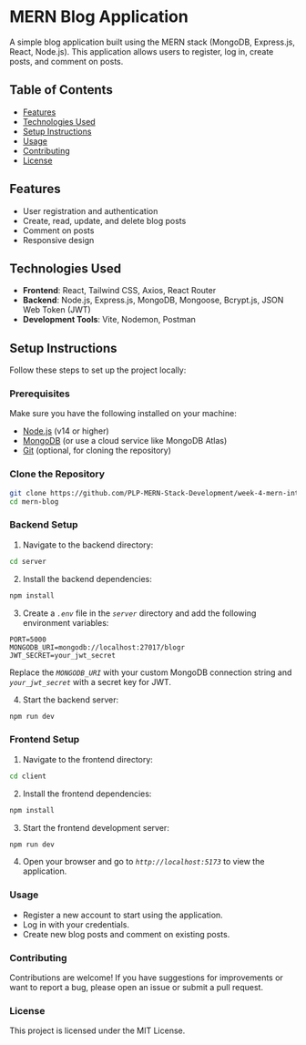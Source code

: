 # MERN Blog Application

A simple blog application built using the MERN stack (MongoDB, Express.js, React, Node.js). This application allows users to register, log in, create posts, and comment on posts.

## Table of Contents

- [Features](#features)
- [Technologies Used](#technologies-used)
- [Setup Instructions](#setup-instructions)
- [Usage](#usage)
- [Contributing](#contributing)
- [License](#license)

## Features

- User registration and authentication
- Create, read, update, and delete blog posts
- Comment on posts
- Responsive design

## Technologies Used

- **Frontend**: React, Tailwind CSS, Axios, React Router
- **Backend**: Node.js, Express.js, MongoDB, Mongoose, Bcrypt.js, JSON Web Token (JWT)
- **Development Tools**: Vite, Nodemon, Postman

## Setup Instructions

Follow these steps to set up the project locally:

### Prerequisites

Make sure you have the following installed on your machine:

- [Node.js](https://nodejs.org/) (v14 or higher)
- [MongoDB](https://www.mongodb.com/) (or use a cloud service like MongoDB Atlas)
- [Git](https://git-scm.com/) (optional, for cloning the repository)

### Clone the Repository

```bash
git clone https://github.com/PLP-MERN-Stack-Development/week-4-mern-integration-assignment-AlexkLearn.git
cd mern-blog
```

### Backend Setup
1. Navigate to the backend directory:

```bash
cd server
```

2. Install the backend dependencies:

```bash
npm install
```

3. Create a <em>`.env`</em> file in the <em>`server`</em> directory and add the following environment variables:

```plaintext
PORT=5000
MONGODB_URI=mongodb://localhost:27017/blogr
JWT_SECRET=your_jwt_secret
```

Replace the <em>`MONGODB_URI`</em> with your custom MongoDB connection string and <em>`your_jwt_secret`</em> with a secret key for JWT.

4. Start the backend server:

```bash
npm run dev
```
### Frontend Setup
1. Navigate to the frontend directory:

```bash
cd client
```


2. Install the frontend dependencies:

```bash
npm install
```
3. Start the frontend development server:

```bash
npm run dev
```

4. Open your browser and go to <em>`http://localhost:5173`</em> to view the application.


### Usage
  - Register a new account to start using the application.  
  - Log in with your credentials.  
  - Create new blog posts and comment on existing posts.

### Contributing
Contributions are welcome! If you have suggestions for improvements or want to report a bug, please open an issue or submit a pull request.

### License
This project is licensed under the MIT License.